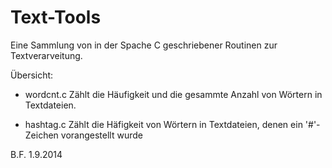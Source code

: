 Text-Tools
==========

Eine Sammlung von in der Spache  C geschriebener Routinen zur Textverarveitung. 

Übersicht:

-   wordcnt.c
    Zählt die Häufigkeit und die gesammte Anzahl von Wörtern in Textdateien.

-   hashtag.c
    Zählt die Häfigkeit von Wörtern in Textdateien, denen ein '#'- Zeichen vorangestellt wurde
    
  
B.F. 1.9.2014
